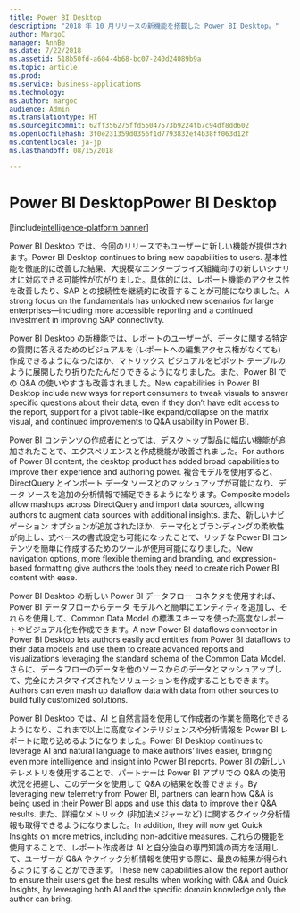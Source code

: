 ```yaml
---
title: Power BI Desktop
description: "2018 年 10 月リリースの新機能を搭載した Power BI Desktop。"
author: MargoC
manager: AnnBe
ms.date: 7/22/2018
ms.assetid: 518b50fd-a604-4b68-bc07-240d24089b9a
ms.topic: article
ms.prod: 
ms.service: business-applications
ms.technology: 
ms.author: margoc
audience: Admin
ms.translationtype: HT
ms.sourcegitcommit: 62ff356275ffd55047573b9224fb7c94df8dd602
ms.openlocfilehash: 3f0e231359d0356f1d7793832ef4b38ff063d12f
ms.contentlocale: ja-jp
ms.lasthandoff: 08/15/2018

---
```

# <a name="power-bi-desktop"></a><span data-ttu-id="933ef-103">Power BI Desktop</span><span class="sxs-lookup"><span data-stu-id="933ef-103">Power BI Desktop</span></span>

[!include[intelligence-platform banner](../../includes/intelligence-platform.md)]




<span data-ttu-id="933ef-104">Power BI Desktop では、今回のリリースでもユーザーに新しい機能が提供されます。</span><span class="sxs-lookup"><span data-stu-id="933ef-104">Power BI Desktop continues to bring new capabilities to users.</span></span> <span data-ttu-id="933ef-105">基本性能を徹底的に改善した結果、大規模なエンタープライズ組織向けの新しいシナリオに対応できる可能性が広がりました。具体的には、レポート機能のアクセス性を改善したり、SAP との接続性を継続的に改善することが可能になりました。</span><span class="sxs-lookup"><span data-stu-id="933ef-105">A strong focus on the fundamentals has unlocked new scenarios for large enterprises—including more accessible reporting and a continued investment in improving SAP connectivity.</span></span>

<span data-ttu-id="933ef-106">Power BI Desktop の新機能では、レポートのユーザーが、データに関する特定の質問に答えるためのビジュアルを (レポートへの編集アクセス権がなくても) 作成できるようになったほか、マトリックス ビジュアルをピボット テーブルのように展開したり折りたたんだりできるようになりました。また、Power BI での Q&A の使いやすさも改善されました。</span><span class="sxs-lookup"><span data-stu-id="933ef-106">New capabilities in Power BI Desktop include new ways for report consumers to tweak visuals to answer specific questions about their data, even if they don’t have edit access to the report, support for a pivot table-like expand/collapse on the matrix visual, and continued improvements to Q&A usability in Power BI.</span></span>

<span data-ttu-id="933ef-107">Power BI コンテンツの作成者にとっては、デスクトップ製品に幅広い機能が追加されたことで、エクスペリエンスと作成機能が改善されました。</span><span class="sxs-lookup"><span data-stu-id="933ef-107">For authors of Power BI content, the desktop product has added broad capabilities to improve their experience and authoring power.</span></span> <span data-ttu-id="933ef-108">複合モデルを使用すると、DirectQuery とインポート データ ソースとのマッシュアップが可能になり、データ ソースを追加の分析情報で補足できるようになります。</span><span class="sxs-lookup"><span data-stu-id="933ef-108">Composite models allow mashups across DirectQuery and import data sources, allowing authors to augment data sources with additional insights.</span></span> <span data-ttu-id="933ef-109">また、新しいナビゲーション オプションが追加されたほか、テーマ化とブランディングの柔軟性が向上し、式ベースの書式設定も可能になったことで、リッチな Power BI コンテンツを簡単に作成するためのツールが使用可能になりました。</span><span class="sxs-lookup"><span data-stu-id="933ef-109">New navigation options, more flexible theming and branding, and expression-based formatting give authors the tools they need to create rich Power BI content with ease.</span></span>

<span data-ttu-id="933ef-110">Power BI Desktop の新しい Power BI データフロー コネクタを使用すれば、Power BI データフローからデータ モデルへと簡単にエンティティを追加し、それらを使用して、Common Data Model の標準スキーマを使った高度なレポートやビジュアル化を作成できます。</span><span class="sxs-lookup"><span data-stu-id="933ef-110">A new Power BI dataflows connector in Power BI Desktop lets authors easily add entities from Power BI dataflows to their data models and use them to create advanced reports and visualizations leveraging the standard schema of the Common Data Model.</span></span> <span data-ttu-id="933ef-111">さらに、データフローのデータを他のソースからのデータとマッシュアップして、完全にカスタマイズされたソリューションを作成することもできます。</span><span class="sxs-lookup"><span data-stu-id="933ef-111">Authors can even mash up dataflow data with data from other sources to build fully customized solutions.</span></span> 

<span data-ttu-id="933ef-112">Power BI Desktop では、AI と自然言語を使用して作成者の作業を簡略化できるようになり、これまで以上に高度なインテリジェンスや分析情報を Power BI レポートに取り込めるようになりました。</span><span class="sxs-lookup"><span data-stu-id="933ef-112">Power BI Desktop continues to leverage AI and natural language to make authors’ lives easier, bringing even more intelligence and insight into Power BI reports.</span></span>
<span data-ttu-id="933ef-113">Power BI の新しいテレメトリを使用することで、パートナーは Power BI アプリでの Q&A の使用状況を把握し、このデータを使用して Q&A の結果を改善できます。</span><span class="sxs-lookup"><span data-stu-id="933ef-113">By leveraging new telemetry from Power BI, partners can learn how Q&A is being used in their Power BI apps and use this data to improve their Q&A results.</span></span> <span data-ttu-id="933ef-114">また、詳細なメトリック (非加法メジャーなど) に関するクイック分析情報も取得できるようになりました。</span><span class="sxs-lookup"><span data-stu-id="933ef-114">In addition, they will now get Quick Insights on more metrics, including non-additive measures.</span></span> <span data-ttu-id="933ef-115">これらの機能を使用することで、レポート作成者は AI と自分独自の専門知識の両方を活用して、ユーザーが Q&A やクイック分析情報を使用する際に、最良の結果が得られるようにすることができます。</span><span class="sxs-lookup"><span data-stu-id="933ef-115">These new capabilities allow the report author to ensure their users get the best results when working with Q&A and Quick Insights, by leveraging both AI and the specific domain knowledge only the author can bring.</span></span>

